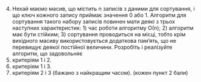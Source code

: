 4. Нехай маємо масив, що містить n записів з даними для сортування, і що ключ кожного
запису приймає значення 0 або 1. Алгоритм для сортування такого набору записів повинен
мати деякі з трьох наступних характеристик: 1) час роботи алгоритму О(n); 2) алгоритм має
бути стійким; 3) сортування проводиться на місці, тобто крім вихідного масиву
використовується додаткова пам’ять, що не перевищує деякої постійної величини.
Розробіть і реалізуйте алгоритм, що задовольняє
  1. критеріям 1 і 2.
  2. критеріям 1 і 3.
  3. критеріям 2 і 3 (бажано з найкращим часом).
  (кожен пункт 2 бали)
